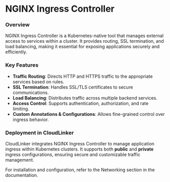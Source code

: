 # NGINX Ingress Controller

### Overview

NGINX Ingress Controller is a Kubernetes-native tool that manages external access to services within a cluster. It provides routing, SSL termination, and load balancing, making it essential for exposing applications securely and efficiently.

### Key Features

* **Traffic Routing**: Directs HTTP and HTTPS traffic to the appropriate services based on rules.
* **SSL Termination**: Handles SSL/TLS certificates to secure communications.
* **Load Balancing**: Distributes traffic across multiple backend services.
* **Access Control**: Supports authentication, authorization, and rate limiting.
* **Custom Annotations & Configurations**: Allows fine-grained control over ingress behavior.

### Deployment in CloudLinker

CloudLinker integrates NGINX Ingress Controller to manage application ingress within Kubernetes clusters. It supports both **public** and **private** ingress configurations, ensuring secure and customizable traffic management.

For installation and configuration, refer to the Networking section in the documentation.
